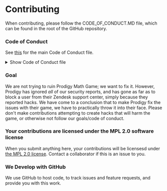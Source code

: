 # Contributing

When contributing, please follow the CODE_OF_CONDUCT.MD file, which can be found in the root of the GitHub repository.

### Code of Conduct

See [this](https://github.com/Prodigy-Hacking/ProdigyMathGameHacking/blob/master/CODE_OF_CONDUCT.md) for the main Code of Conduct file.

<details>
<summary>Show Code of Conduct file</summary>
  https://github.com/Prodigy-Hacking/ProdigyMathGameHacking/blob/master/CODE_OF_CONDUCT.md
<br>

# Citizen Code of Conduct

## Purpose (This doesn't have anything to do with our hacking standards)

We are not trying to ruin Prodigy Math Game; we want to fix it. However, Prodigy has ignored *all* of our security reports, and has gone as far as to block a user from their Zendesk support center, simply because they reported hacks. Therefore, we have created this Code of Conduct.

## Code of Conduct

### Under NO circumstances should ANYBODY use these hacks to circumvent the privacy of other users, use explicits within the game, phish, gain access to other accounts without autorization from the original account user, or otherwise go against our purpose.

#### You must not use **any** of the hacks to achieve personal benefit, including but not limited to:
- Real-life currencies
- For the sole purpose of social media followers or other statistics, including but not limited to YouTube viewers, Twitter likes/reposts, and social media followers. **You may make a YouTube video, Twitter post, or other social media post of our hacks if, and only if, you provide credit, state our purpose, link our code of conduct, and link this repository. Do *not* show these hacks without giving a clear method to obtain them. If you are making a YouTube video, follow this format: https://github.com/Prodigy-Hacking/ProdigyMathGameHacking/blob/master/videocredit.md**

#### FAILING TO FOLLOW OUR TERMS WILL RESULT IN LEGAL ACTION
</details>

### Goal
We are not trying to ruin Prodigy Math Game; we want to fix it. However, Prodigy has ignored *all* of our security reports, and has gone as far as to block a user from their Zendesk support center, simply because they reported hacks. We have come to a conclusion that to make Prodigy fix the issues with their game, we have to practically throw it into their face. Please don't make contributions attempting to create hacks that will harm the game, or otherwise not follow our goals/code of conduct.

### Your contributions are licensed under the MPL 2.0 software license
When you submit anything here, your contributions will be licensesd under [the MPL 2.0 license](https://www.mozilla.org/en-US/MPL/2.0/). Contact a collaborator if this is an issue to you.

### We Develop with GitHub
We use GitHub to host code, to track issues and feature requests, and provide you with this work.
